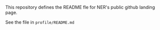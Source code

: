 This repository defines the README fle for NER's public github landing page.

See the file in `profile/README.md`
